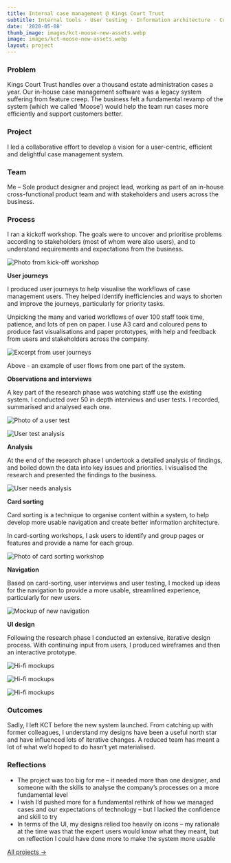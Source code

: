 ```yaml
---
title: Internal case management @ Kings Court Trust
subtitle: Internal tools · User testing · Information architecture · Collaboration (2018)  
date: '2020-05-08'
thumb_image: images/kct-moose-new-assets.webp 
image: images/kct-moose-new-assets.webp 
layout: project
---
```


### Problem

Kings Court Trust handles over a thousand estate administration cases a year. Our in-house case management software was a legacy system suffering from feature creep. The business felt a fundamental revamp of the system (which we called ‘Moose’) would help the team run cases more efficiently and support customers better.

### Project

I led a collaborative effort to develop a vision for a user-centric, efficient and delightful case management system.

### Team

Me – Sole product designer and project lead, working as part of an in-house cross-functional product team and with stakeholders and users across the business.

### Process

I ran a kickoff workshop. The goals were to uncover and prioritise problems according to stakeholders (most of whom were also users), and to understand requirements and expectations from the business. 

![Photo from kick-off workshop](/images/kct-moose-kickoff.webp "Photo from kick-off workshop")

**User journeys**

I produced user journeys to help visualise the workflows of case management users. They helped identify inefficiencies and ways to shorten and improve the journeys, particularly for priority tasks. 

Unpicking the many and varied workflows of over 100 staff took time, patience, and lots of pen on paper. I use A3 card and coloured pens to produce fast visualisations and paper prototypes, with help and feedback from users and stakeholders across the company.

![Excerpt from user journeys](/images/kct-moose-user-journey.webp "Excerpt from user journeys")

Above - an example of user flows from one part of the system.

**Observations and interviews**	

A key part of the research phase was watching staff use the existing system. I conducted over 50 in depth interviews and user tests. I recorded, summarised and analysed each one. 

![Photo of a user test](/images/kct-moose-user-test.webp "Photo of a user test")

![User test analysis](/images/kct-moose-user-test-analysis.webp "User test analysis")

**Analysis**

At the end of the research phase I undertook a detailed analysis of findings, and boiled down the data into key issues and priorities. I visualised the research and presented the findings to the business.

![User needs analysis](/images/kct-moose-issue-analysis.webp "User needs analysis")

**Card sorting**

Card sorting is a technique to organise content within a system, to help develop more usable navigation and create better information architecture.

In card-sorting workshops, I ask users to identify and group pages or features and provide a name for each group. 

![Photo of card sorting workshop](/images/kct-moose-card-sorting.webp "Photo of card sorting workshop")

**Navigation**

Based on card-sorting, user interviews and user testing, I mocked up ideas for the navigation to provide a more usable, streamlined experience, particularly for new users.
 
![Mockup of new navigation](/images/kct-moose-new-navigation.webp "Mockup of new navigation")
 
**UI design**

Following the research phase I conducted an extensive, iterative design process. With continuing input from users, I produced wireframes and then an interactive prototype.

![Hi-fi mockups](/images/kct-moose-new-summary.webp "Hi-fi mockups")

![Hi-fi mockups](/images/kct-moose-new-history.webp "Hi-fi mockups")

![Hi-fi mockups](/images/kct-moose-new-assets.webp "Hi-fi mockups")


### Outcomes

Sadly, I left KCT before the new system launched. From catching up with former colleagues, I understand my designs have been a useful north star and have influenced lots of iterative changes. A reduced team has meant a lot of what we’d hoped to do hasn’t yet materialised. 

### Reflections

- The project was too big for me – it needed more than one designer, and someone with the skills to analyse the company’s processes on a more fundamental level
- I wish I’d pushed more for a fundamental rethink of how we managed cases and our expectations of technology – but I lacked the confidence and skill to try
- In terms of the UI, my designs relied too heavily on icons – my rationale at the time was that the expert users would know what they meant, but on reflection I could have done more to make the system more usable

[All projects →](/portfolio/)